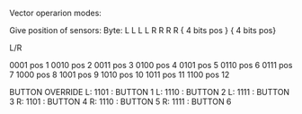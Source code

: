Vector operarion modes:



Give position of sensors:
Byte:   L   L   L   L   R   R   R   R
        { 4 bits pos }  { 4 bits pos}





L/R


0001 pos 1
0010 pos 2
0011 pos 3
0100 pos 4
0101 pos 5
0110 pos 6
0111 pos 7
1000 pos 8
1001 pos 9
1010 pos 10
1011 pos 11
1100 pos 12



BUTTON OVERRIDE
L: 1101 : BUTTON 1
L: 1110 : BUTTON 2
L: 1111 : BUTTON 3
R: 1101 : BUTTON 4
R: 1110 : BUTTON 5
R: 1111 : BUTTON 6

